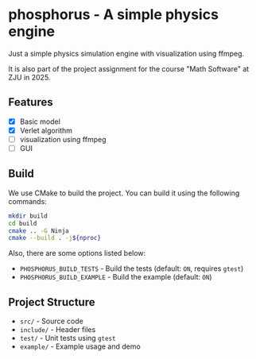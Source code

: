 # phosphorus - A simple physics engine

Just a simple physics simulation engine with visualization using ffmpeg.

It is also part of the project assignment for the course "Math Software" at ZJU in 2025.

## Features

- [x] Basic model
- [x] Verlet algorithm
- [ ] visualization using ffmpeg
- [ ] GUI

## Build

We use CMake to build the project. You can build it using the following commands:

```bash
mkdir build
cd build
cmake .. -G Ninja
cmake --build . -j${nproc}
```

Also, there are some options listed below:

- `PHOSPHORUS_BUILD_TESTS` - Build the tests (default: `ON`, requires `gtest`)
- `PHOSPHORUS_BUILD_EXAMPLE` - Build the example (default: `ON`)

## Project Structure

- `src/` - Source code
- `include/` - Header files
- `test/` - Unit tests using `gtest`
- `example/` - Example usage and demo
